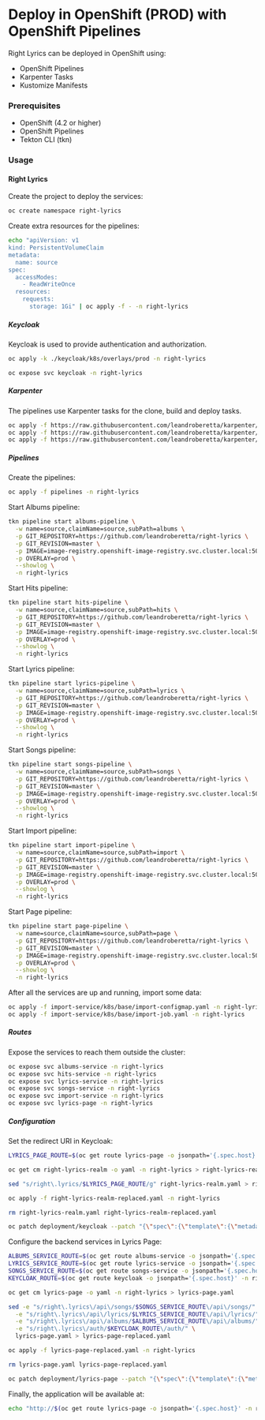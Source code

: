 # Deploy in OpenShift (PROD) with OpenShift Pipelines

Right Lyrics can be deployed in OpenShift using:

* OpenShift Pipelines
* Karpenter Tasks
* Kustomize Manifests

### Prerequisites

* OpenShift (4.2 or higher)
* OpenShift Pipelines
* Tekton CLI (tkn)

### Usage

#### Right Lyrics

Create the project to deploy the services:

```bash
oc create namespace right-lyrics
```

Create extra resources for the pipelines:

```bash
echo "apiVersion: v1
kind: PersistentVolumeClaim
metadata:
  name: source
spec:
  accessModes:
    - ReadWriteOnce
  resources:
    requests:
      storage: 1Gi" | oc apply -f - -n right-lyrics
```

##### Keycloak

Keycloak is used to provide authentication and authorization.

```bash
oc apply -k ./keycloak/k8s/overlays/prod -n right-lyrics

oc expose svc keycloak -n right-lyrics
```

##### Karpenter

The pipelines use Karpenter tasks for the clone, build and deploy tasks.

```bash
oc apply -f https://raw.githubusercontent.com/leandroberetta/karpenter/master/tasks/git/git.yaml -n right-lyrics
oc apply -f https://raw.githubusercontent.com/leandroberetta/karpenter/master/tasks/s2i/s2i.yaml -n right-lyrics
oc apply -f https://raw.githubusercontent.com/leandroberetta/karpenter/master/tasks/oc/oc.yaml -n right-lyrics
```

##### Pipelines

Create the pipelines:

```bash
oc apply -f pipelines -n right-lyrics
```

Start Albums pipeline:

```bash
tkn pipeline start albums-pipeline \
  -w name=source,claimName=source,subPath=albums \
  -p GIT_REPOSITORY=https://github.com/leandroberetta/right-lyrics \
  -p GIT_REVISION=master \
  -p IMAGE=image-registry.openshift-image-registry.svc.cluster.local:5000/right-lyrics/albums-service:1.0 \
  -p OVERLAY=prod \
  --showlog \
  -n right-lyrics
```

Start Hits pipeline:

```bash
tkn pipeline start hits-pipeline \
  -w name=source,claimName=source,subPath=hits \
  -p GIT_REPOSITORY=https://github.com/leandroberetta/right-lyrics \
  -p GIT_REVISION=master \
  -p IMAGE=image-registry.openshift-image-registry.svc.cluster.local:5000/right-lyrics/hits-service:1.1 \
  -p OVERLAY=prod \
  --showlog \
  -n right-lyrics
```

Start Lyrics pipeline:

```bash
tkn pipeline start lyrics-pipeline \
  -w name=source,claimName=source,subPath=lyrics \
  -p GIT_REPOSITORY=https://github.com/leandroberetta/right-lyrics \
  -p GIT_REVISION=master \
  -p IMAGE=image-registry.openshift-image-registry.svc.cluster.local:5000/right-lyrics/lyrics-service:1.1 \
  -p OVERLAY=prod \
  --showlog \
  -n right-lyrics
```

Start Songs pipeline:

```bash
tkn pipeline start songs-pipeline \
  -w name=source,claimName=source,subPath=songs \
  -p GIT_REPOSITORY=https://github.com/leandroberetta/right-lyrics \
  -p GIT_REVISION=master \
  -p IMAGE=image-registry.openshift-image-registry.svc.cluster.local:5000/right-lyrics/songs-service:1.3 \
  -p OVERLAY=prod \
  --showlog \
  -n right-lyrics
```

Start Import pipeline:

```bash
tkn pipeline start import-pipeline \
  -w name=source,claimName=source,subPath=import \
  -p GIT_REPOSITORY=https://github.com/leandroberetta/right-lyrics \
  -p GIT_REVISION=master \
  -p IMAGE=image-registry.openshift-image-registry.svc.cluster.local:5000/right-lyrics/import-service:1.1 \
  -p OVERLAY=prod \
  --showlog \
  -n right-lyrics
```

Start Page pipeline:

```bash
tkn pipeline start page-pipeline \
  -w name=source,claimName=source,subPath=page \
  -p GIT_REPOSITORY=https://github.com/leandroberetta/right-lyrics \
  -p GIT_REVISION=master \
  -p IMAGE=image-registry.openshift-image-registry.svc.cluster.local:5000/right-lyrics/lyrics-page:1.3 \
  -p OVERLAY=prod \
  --showlog \
  -n right-lyrics
```

After all the services are up and running, import some data:

```bash
oc apply -f import-service/k8s/base/import-configmap.yaml -n right-lyrics
oc apply -f import-service/k8s/base/import-job.yaml -n right-lyrics
```

##### Routes

Expose the services to reach them outside the cluster:

```bash
oc expose svc albums-service -n right-lyrics
oc expose svc hits-service -n right-lyrics
oc expose svc lyrics-service -n right-lyrics
oc expose svc songs-service -n right-lyrics
oc expose svc import-service -n right-lyrics
oc expose svc lyrics-page -n right-lyrics
```

##### Configuration

Set the redirect URI in Keycloak:

```bash
LYRICS_PAGE_ROUTE=$(oc get route lyrics-page -o jsonpath='{.spec.host}' -n right-lyrics)

oc get cm right-lyrics-realm -o yaml -n right-lyrics > right-lyrics-realm.yaml

sed "s/right\.lyrics/$LYRICS_PAGE_ROUTE/g" right-lyrics-realm.yaml > right-lyrics-realm-replaced.yaml

oc apply -f right-lyrics-realm-replaced.yaml -n right-lyrics

rm right-lyrics-realm.yaml right-lyrics-realm-replaced.yaml

oc patch deployment/keycloak --patch "{\"spec\":{\"template\":{\"metadata\":{\"annotations\":{\"last-restart\":\"`date +'%s'`\"}}}}}" -n right-lyrics
```

Configure the backend services in Lyrics Page:

```bash
ALBUMS_SERVICE_ROUTE=$(oc get route albums-service -o jsonpath='{.spec.host}' -n right-lyrics)
LYRICS_SERVICE_ROUTE=$(oc get route lyrics-service -o jsonpath='{.spec.host}' -n right-lyrics)
SONGS_SERVICE_ROUTE=$(oc get route songs-service -o jsonpath='{.spec.host}' -n right-lyrics)
KEYCLOAK_ROUTE=$(oc get route keycloak -o jsonpath='{.spec.host}' -n right-lyrics)

oc get cm lyrics-page -o yaml -n right-lyrics > lyrics-page.yaml 

sed -e "s/right\.lyrics\/api\/songs/$SONGS_SERVICE_ROUTE\/api\/songs/" \
  -e "s/right\.lyrics\/api\/lyrics/$LYRICS_SERVICE_ROUTE\/api\/lyrics/" \
  -e "s/right\.lyrics\/api\/albums/$ALBUMS_SERVICE_ROUTE\/api\/albums/" \
  -e "s/right\.lyrics\/auth/$KEYCLOAK_ROUTE\/auth/" \
  lyrics-page.yaml > lyrics-page-replaced.yaml

oc apply -f lyrics-page-replaced.yaml -n right-lyrics

rm lyrics-page.yaml lyrics-page-replaced.yaml

oc patch deployment/lyrics-page --patch "{\"spec\":{\"template\":{\"metadata\":{\"annotations\":{\"last-restart\":\"`date +'%s'`\"}}}}}" -n right-lyrics
```

Finally, the application will be available at:

```bash
echo "http://$(oc get route lyrics-page -o jsonpath='{.spec.host}' -n right-lyrics)"
```
